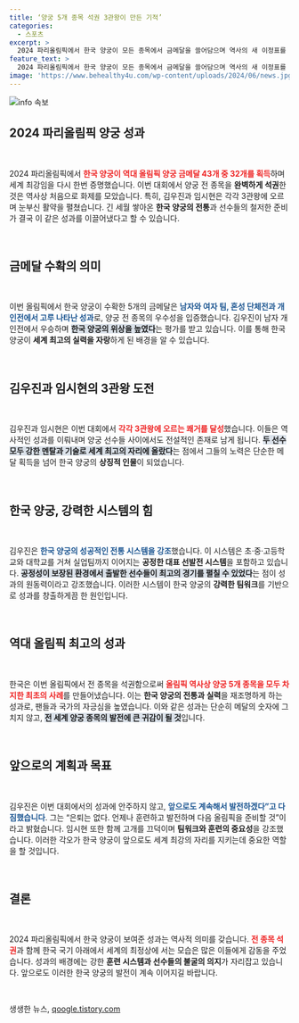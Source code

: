 ```yaml
---
title: ‘양궁 5개 종목 석권 3관왕이 만든 기적’
categories:
  - 스포츠
excerpt: >
  2024 파리올림픽에서 한국 양궁이 모든 종목에서 금메달을 쓸어담으며 역사의 새 이정표를 세웠습니다. 김우진과 임시현은 각각 3관왕에 등극, 한국의 양궁 역량을 다시 한번 전 세계에 알렸습니다.
feature_text: >
  2024 파리올림픽에서 한국 양궁이 모든 종목에서 금메달을 쓸어담으며 역사의 새 이정표를 세웠습니다. 김우진과 임시현은 각각 3관왕에 등극, 한국의 양궁 역량을 다시 한번 전 세계에 알렸습니다.
image: 'https://www.behealthy4u.com/wp-content/uploads/2024/06/news.jpg'
---
```


<p><img src="https://www.behealthy4u.com/wp-content/uploads/2024/06/news.jpg" alt="info 속보" /></p>

<h2 data-ke-size="size26">2024 파리올림픽 양궁 성과</h2>

<p data-ke-size="size16">&nbsp;</p>

<p>2024 파리올림픽에서 <b><span style="color: #ee2323;">한국 양궁이 역대 올림픽 양궁 금메달 43개 중 32개를 획득</span></b>하며 세계 최강임을 다시 한번 증명했습니다. 이번 대회에서 양궁 전 종목을 <strong>완벽하게 석권</strong>한 것은 역사상 처음으로 화제를 모았습니다. 특히, 김우진과 임시현은 각각 3관왕에 오르며 눈부신 활약을 펼쳤습니다. 긴 세월 쌓아온 <strong>한국 양궁의 전통</strong>과 선수들의 철저한 준비가 결국 이 같은 성과를 이끌어냈다고 할 수 있습니다. </p>

<p data-ke-size="size16">&nbsp;</p>

<h2 data-ke-size="size26">금메달 수확의 의미</h2>

<p data-ke-size="size16">&nbsp;</p>

<p>이번 올림픽에서 한국 양궁이 수확한 5개의 금메달은 <b><span style="color: #1a5490;">남자와 여자 팀, 혼성 단체전과 개인전에서 고루 나타난 성과</span></b>로, 양궁 전 종목의 우수성을 입증했습니다. 김우진이 남자 개인전에서 우승하며 <b><span style="background-color: #21538527;">한국 양궁의 위상을 높였다</span></b>는 평가를 받고 있습니다. 이를 통해 한국 양궁이 <b>세계 최고의 실력을 자랑</b>하게 된 배경을 알 수 있습니다. </p>

<p data-ke-size="size16">&nbsp;</p>

<h2 data-ke-size="size26">김우진과 임시현의 3관왕 도전</h2>

<p data-ke-size="size16">&nbsp;</p>

<p>김우진과 임시현은 이번 대회에서 <b><span style="color: #ee2323;">각각 3관왕에 오르는 쾌거를 달성</span></b>했습니다. 이들은 역사적인 성과를 이뤄내며 양궁 선수들 사이에서도 전설적인 존재로 남게 됩니다. <b><span style="background-color: #21538527;">두 선수 모두 강한 멘탈과 기술로 세계 최고의 자리에 올랐다</span></b>는 점에서 그들의 노력은 단순한 메달 획득을 넘어 한국 양궁의 <strong>상징적 인물</strong>이 되었습니다. </p>

<p data-ke-size="size16">&nbsp;</p>

<h2 data-ke-size="size26">한국 양궁, 강력한 시스템의 힘</h2>

<p data-ke-size="size16">&nbsp;</p>

<p>김우진은 <b><span style="color: #1a5490;">한국 양궁의 성공적인 전통 시스템을 강조</span></b>했습니다. 이 시스템은 초·중·고등학교와 대학교를 거쳐 실업팀까지 이어지는 <strong>공정한 대표 선발전 시스템</strong>을 포함하고 있습니다. <b><span style="background-color: #21538527;">공정성이 보장된 환경에서 출발한 선수들이 최고의 경기를 펼칠 수 있었다</span></b>는 점이 성과의 원동력이라고 강조했습니다. 이러한 시스템이 한국 양궁의 <strong>강력한 팀워크</strong>를 기반으로 성과를 창출하게끔 한 원인입니다.</p>

<p data-ke-size="size16">&nbsp;</p>

<h2 data-ke-size="size26">역대 올림픽 최고의 성과</h2>

<p data-ke-size="size16">&nbsp;</p>

<p>한국은 이번 올림픽에서 전 종목을 석권함으로써 <b><span style="color: #ee2323;">올림픽 역사상 양궁 5개 종목을 모두 차지한 최초의 사례</span></b>를 만들어냈습니다. 이는 <b>한국 양궁의 전통과 실력</b>을 재조명하게 하는 성과로, 팬들과 국가의 자긍심을 높였습니다. 이와 같은 성과는 단순히 메달의 숫자에 그치지 않고, <b><span style="background-color: #21538527;">전 세계 양궁 종목의 발전에 큰 귀감이 될 것</span></b>입니다.</p>

<p data-ke-size="size16">&nbsp;</p>

<h2 data-ke-size="size26">앞으로의 계획과 목표</h2>

<p data-ke-size="size16">&nbsp;</p>

<p>김우진은 이번 대회에서의 성과에 안주하지 않고, <b><span style="color: #1a5490;">앞으로도 계속해서 발전하겠다”고 다짐했습니다</span></b>. 그는 “은퇴는 없다. 언제나 훈련하고 발전하며 다음 올림픽을 준비할 것”이라고 밝혔습니다. 임시현 또한 함께 고개를 끄덕이며 <strong>팀워크와 훈련의 중요성</strong>을 강조했습니다. 이러한 각오가 한국 양궁이 앞으로도 세계 최강의 자리를 지키는데 중요한 역할을 할 것입니다.</p>

<p data-ke-size="size16">&nbsp;</p>

<h2 data-ke-size="size26">결론</h2>

<p data-ke-size="size16">&nbsp;</p>

<p>2024 파리올림픽에서 한국 양궁이 보여준 성과는 역사적 의미를 갖습니다. <b><span style="color: #ee2323;">전 종목 석권</span></b>과 함께 한국 국기 아래에서 세계의 최정상에 서는 모습은 많은 이들에게 감동을 주었습니다. 성과의 배경에는 강한 <strong>훈련 시스템과 선수들의 불굴의 의지</strong>가 자리잡고 있습니다. 앞으로도 이러한 한국 양궁의 발전이 계속 이어지길 바랍니다. </p>

<p data-ke-size="size16">&nbsp;</p>
생생한 뉴스, <a href="https://qoogle.tistory.com" rel="dofollow">qoogle.tistory.com</a>


